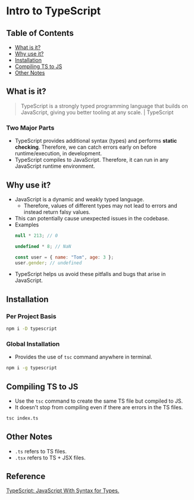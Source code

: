 # Intro to TypeScript

## Table of Contents
- [What is it?](#what-is-it)
- [Why use it?](#why-use-it)
- [Installation](#installation)
- [Compiling TS to JS](#compiling-ts-to-js)
- [Other Notes](#other-notes)

## What is it?
> TypeScript is a strongly typed programming language that builds on JavaScript, giving you better tooling at any scale. | TypeScript

### Two Major Parts
- TypeScript provides additional syntax (types) and performs **static checking**. Therefore, we can catch errors early on before runtime/execution, in development.
- TypeScript compiles to JavaScript. Therefore, it can run in any JavaScript runtime environment.

## Why use it?
- JavaScript is a dynamic and weakly typed language.
  - Therefore, values of different types may not lead to errors and instead return falsy values.
- This can potentially cause unexpected issues in the codebase.
- Examples
  ```js
  null * 213; // 0
  ```
  ```js
  undefined * 8; // NaN
  ```
  ```js
  const user = { name: "Tom", age: 3 };
  user.gender; // undefined
  ```
- TypeScript helps us avoid these pitfalls and bugs that arise in JavaScript.

## Installation
### Per Project Basis
```zsh
npm i -D typescript
```
### Global Installation
- Provides the use of `tsc` command anywhere in terminal.
```zsh
npm i -g typescript
```

## Compiling TS to JS
- Use the `tsc` command to create the same TS file but compiled to JS.
- It doesn't stop from compiling even if there are errors in the TS files.
```zsh
tsc index.ts
```

## Other Notes
- `.ts` refers to TS files.
- `.tsx` refers to TS + JSX files.

## Reference
[TypeScript: JavaScript With Syntax for Types.](https://www.typescriptlang.org/)  
